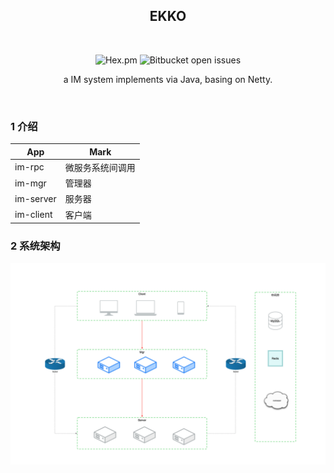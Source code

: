 <div align="center">  

## EKKO

<br/>

![Hex.pm](https://img.shields.io/hexpm/l/plug)
![Bitbucket open issues](https://img.shields.io/bitbucket/issues/Bannirui/ekko)

a IM system implements via Java, basing on Netty.
</div>

<br/>

### 1 介绍

| App       | Mark     |
|-----------|----------|
| im-rpc    | 微服务系统间调用 |
| im-mgr    | 管理器      |
| im-server | 服务器      |
| im-client | 客户端      |

### 2 系统架构

![](./docs/img/image-20230425215012152.png)
